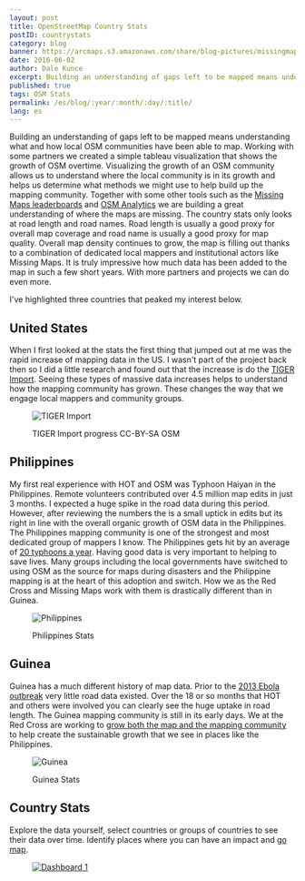 ```yaml
---
layout: post
title: OpenStreetMap Country Stats
postID: countrystats
category: blog
banner: https://arcmaps.s3.amazonaws.com/share/blog-pictures/missingmaps-blog_20160602_banner.jpg
date: 2016-06-02
author: Dale Kunce
excerpt: Building an understanding of gaps left to be mapped means understanding what and how local OSM communities have been able to map. Working with some partners we created a simple tableau visualization that shows the growth of road data in OSM over the past eight years.
published: true
tags: OSM Stats
permalink: /es/blog/:year/:month/:day/:title/
lang: es
---
```


Building an understanding of gaps left to be mapped means understanding what and how local OSM communities have been able to map. Working with some partners we created a simple tableau visualization that shows the growth of OSM overtime. Visualizing the growth of an OSM community allows us to understand where the local community is in its growth and helps us determine what methods we might use to help build up the mapping community. Together with some other tools such as the [Missing Maps leaderboards](http://missingmaps.org/leaderboards) and [OSM Analytics](http://osm-analytics.org) we are building a great understanding of where the maps are missing. The country stats only looks at road length and road names. Road length is usually a good proxy for overall map coverage and road name is usually a good proxy for map quality. Overall map density continues to grow, the map is filling out thanks to a combination of dedicated local mappers and institutional actors like Missing Maps. It is truly impressive how much data has been added to the map in such a few short years. With more partners and projects we can do even more.

I've highlighted three countries that peaked my interest below.

## United States
When I first looked at the stats the first thing that jumped out at me was the rapid increase of mapping data in the US. I wasn't part of the project back then so I did a little research and found out that the increase is do the [TIGER Import](http://wiki.openstreetmap.org/wiki/TIGER). Seeing these types of massive data increases helps to understand how the mapping community has grown. These changes the way that we engage local mappers and community groups.

<figure>
<img src="https://arcmaps.s3.amazonaws.com/share/blog-pictures/TIGERImportAnimation.gif" alt="TIGER Import">
<p class="caption">TIGER Import progress CC-BY-SA OSM</p>
</figure>

## Philippines
My first real experience with HOT and OSM was Typhoon Haiyan in the Philippines. Remote volunteers contributed over 4.5 million map edits in just 3 months. I expected a huge spike in the road data during this period. However, after reviewing the numbers the is a small uptick in edits but its right in line with the overall organic growth of OSM data in the Philippines. The Philippines mapping community is one of the strongest and most dedicated group of mappers I know. The Philippines gets hit by an average of [20 typhoons a year](https://en.wikipedia.org/wiki/Typhoons_in_the_Philippines). Having good data is very important to helping to save lives. Many groups including the local governments have switched to using OSM as the source for maps during disasters and the Philippine mapping is at the heart of this adoption and switch. How we as the Red Cross and Missing Maps work with them is drastically different than in Guinea.

<figure>
<img src="https://arcmaps.s3.amazonaws.com/share/blog-pictures/philippines.png" alt="Philippines">
<p class="caption">Philippines Stats</p>
</figure>

## Guinea
Guinea has a much different history of map data. Prior to the [2013 Ebola outbreak](http://www.ifrc.org/en/news-and-media/news-stories/africa/guinea/red-cross-responds-to-ebola-outbreak-in-guinea--65316/) very little road data existed. Over the 18 or so months that HOT and others were involved you can clearly see the huge uptake in road length. The Guinea mapping community is still in its early days. We at the Red Cross are working to [grow both the map and the mapping community](http://localhost:3000/blog/2016/04/25/west-africa-mapping-hub-launch/) to help create the sustainable growth that we see in places like the Philippines.  

<figure>
<img src="https://arcmaps.s3.amazonaws.com/share/blog-pictures/guinea_stats.jpg" alt="Guinea">
<p class="caption">Guinea Stats</p>
</figure>

## Country Stats
Explore the data yourself, select countries or groups of countries to see their data over time. Identify places where you can have an impact and [go map](http://tasks.hotosm.org/?sort_by=priority&direction=asc&search=missing+maps).

<figure>
  <script type='text/javascript' src='https://public.tableau.com/javascripts/api/viz_v1.js'></script>
  <div class='tableauPlaceholder' style='height: 1069px;'>
    <noscript>
      <a href='#'><img alt='Dashboard 1 ' src='https:&#47;&#47;public.tableau.com&#47;static&#47;images&#47;Ma&#47;MapLinkedChartv2_0&#47;Dashboard1&#47;1_rss.png' style='border: none' /></a>
    </noscript>
    <object class='tableauViz' width='100%' height='1069' style='display:none;'>
      <param name='host_url' value='https%3A%2F%2Fpublic.tableau.com%2F' />
      <param name='site_root' value='' />
      <param name='name' value='MapLinkedChartv2_0&#47;Dashboard1' />
      <param name='tabs' value='no' />
      <param name='toolbar' value='yes' />
      <param name='static_image' value='https:&#47;&#47;public.tableau.com&#47;static&#47;images&#47;Ma&#47;MapLinkedChartv2_0&#47;Dashboard1&#47;1.png' />
      <param name='animate_transition' value='yes' />
      <param name='display_static_image' value='yes' />
      <param name='display_spinner' value='yes' />
      <param name='display_overlay' value='yes' />
      <param name='display_count' value='yes' />
      <param name='showTabs' value='y' />
    </object>
  </div>
</figure>
